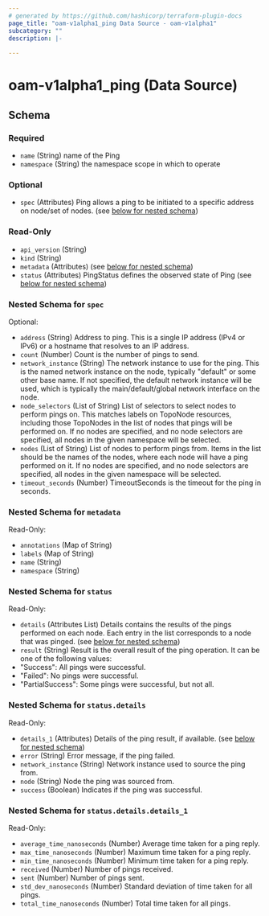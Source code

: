 ```yaml
---
# generated by https://github.com/hashicorp/terraform-plugin-docs
page_title: "oam-v1alpha1_ping Data Source - oam-v1alpha1"
subcategory: ""
description: |-
  
---
```


# oam-v1alpha1_ping (Data Source)





<!-- schema generated by tfplugindocs -->
## Schema

### Required

- `name` (String) name of the Ping
- `namespace` (String) the namespace scope in which to operate

### Optional

- `spec` (Attributes) Ping allows a ping to be initiated to a specific address on node/set of nodes. (see [below for nested schema](#nestedatt--spec))

### Read-Only

- `api_version` (String)
- `kind` (String)
- `metadata` (Attributes) (see [below for nested schema](#nestedatt--metadata))
- `status` (Attributes) PingStatus defines the observed state of Ping (see [below for nested schema](#nestedatt--status))

<a id="nestedatt--spec"></a>
### Nested Schema for `spec`

Optional:

- `address` (String) Address to ping.
This is a single IP address (IPv4 or IPv6) or a hostname that resolves to an IP address.
- `count` (Number) Count is the number of pings to send.
- `network_instance` (String) The network instance to use for the ping. This is the named network instance on the node, typically "default" or some other base name.
If not specified, the default network instance will be used, which is typically the main/default/global network interface on the node.
- `node_selectors` (List of String) List of selectors to select nodes to perform pings on.
This matches labels on TopoNode resources, including those TopoNodes in the list of nodes that pings will be performed on.
If no nodes are specified, and no node selectors are specified, all nodes in the given namespace will be selected.
- `nodes` (List of String) List of nodes to perform pings from.
Items in the list should be the names of the nodes, where each node will have a ping performed on it.
If no nodes are specified, and no node selectors are specified, all nodes in the given namespace will be selected.
- `timeout_seconds` (Number) TimeoutSeconds is the timeout for the ping in seconds.


<a id="nestedatt--metadata"></a>
### Nested Schema for `metadata`

Read-Only:

- `annotations` (Map of String)
- `labels` (Map of String)
- `name` (String)
- `namespace` (String)


<a id="nestedatt--status"></a>
### Nested Schema for `status`

Read-Only:

- `details` (Attributes List) Details contains the results of the pings performed on each node.
Each entry in the list corresponds to a node that was pinged. (see [below for nested schema](#nestedatt--status--details))
- `result` (String) Result is the overall result of the ping operation.
It can be one of the following values:
- "Success": All pings were successful.
- "Failed": No pings were successful.
- "PartialSuccess": Some pings were successful, but not all.

<a id="nestedatt--status--details"></a>
### Nested Schema for `status.details`

Read-Only:

- `details_1` (Attributes) Details of the ping result, if available. (see [below for nested schema](#nestedatt--status--details--details_1))
- `error` (String) Error message, if the ping failed.
- `network_instance` (String) Network instance used to source the ping from.
- `node` (String) Node the ping was sourced from.
- `success` (Boolean) Indicates if the ping was successful.

<a id="nestedatt--status--details--details_1"></a>
### Nested Schema for `status.details.details_1`

Read-Only:

- `average_time_nanoseconds` (Number) Average time taken for a ping reply.
- `max_time_nanoseconds` (Number) Maximum time taken for a ping reply.
- `min_time_nanoseconds` (Number) Minimum time taken for a ping reply.
- `received` (Number) Number of pings received.
- `sent` (Number) Number of pings sent.
- `std_dev_nanoseconds` (Number) Standard deviation of time taken for all pings.
- `total_time_nanoseconds` (Number) Total time taken for all pings.
